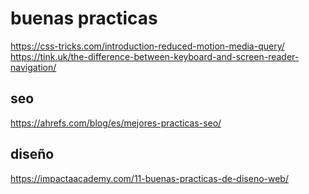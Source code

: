 # buenas practicas

https://css-tricks.com/introduction-reduced-motion-media-query/
https://tink.uk/the-difference-between-keyboard-and-screen-reader-navigation/

## seo
https://ahrefs.com/blog/es/mejores-practicas-seo/

## diseño
https://impactaacademy.com/11-buenas-practicas-de-diseno-web/
